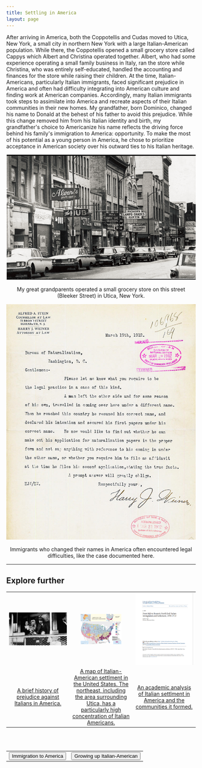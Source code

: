 ```yaml
---
title: Settling in America
layout: page
---
```


After arriving in America, both the Coppotellis and Cudas moved to Utica, New York, a small city in northern New York with a large Italian-American population.  While there, the Coppotellis opened a small grocery store called Cappys which Albert and Christina operated together.  Albert, who had some experience operating a small family business in Italy, ran the store while Christina, who was entirely self-educated, handled the accounting and finances for the store while raising their children.  At the time, Italian-Americans, particularly Italian immigrants, faced significant prejudice in America and often had difficulty integrating into American culture and finding work at American companies.  Accordingly, many Italian immigrants took steps to assimilate into America and recreate aspects of their Italian communities in their new homes. My grandfather, born Dominico, changed his name to Donald at the behest of his father to avoid this prejudice.  While this change removed him from his Italian identity and birth, my grandfather's choice to Americanize his name reflects the driving force behind his family's immigration to America: opportunity.  To make the most of his potential as a young person in America, he chose to prioritize acceptance in American society over his outward ties to his Italian heritage.

<center>
  <img src="https://raw.githubusercontent.com/dmartin4/LATS-232/master/img/cappys.png"/>
  <p>My great grandparents operated a small grocery store on this street (Bleeker Street) in Utica, New York.</p>
</center>

<center>
  <img src="https://raw.githubusercontent.com/dmartin4/LATS-232/master/img/name_change.png"/>
  <p>Immigrants who changed their names in America often encountered legal difficulties, like the case documented here.</p>
</center>

---

## Explore further

<center>
<table style="width:100%">
  <col width="33%">
  <col width="33%">
  <col width="33%">
  <tr>
    <td>
      <center>
       <img src="https://raw.githubusercontent.com/dmartin4/LATS-232/master/img/pred_thumb.png" width="100%" height="100%"/>
     </center>
    </td>
    <td>
     <center>
       <img src="https://raw.githubusercontent.com/dmartin4/LATS-232/master/img/ancestory.png" width="70%" height="70%"/>
     </center>
    </td>
    <td>
     <center>
       <img src="https://raw.githubusercontent.com/dmartin4/LATS-232/master/img/scholar_thumb.png" width="170%" height="170%"/>
     </center>
    </td>
  </tr>
  <tr>
    <td>
     <center>
      <a href="http://www.cnn.com/2012/07/10/opinion/falco-italian-immigrants/index.html">A brief history of prejudice against Italians in America.</a>
     </center>
    </td>
    <td>
     <center>
     <a href="https://dmartin4.github.io/LATS-232/img/ancestory.png">A map of Italian-American settlment in the United States.  The northeast, including the area surrounding Utica, has a particularly high concentration of Italian Americans.</a>
     </center>
    </td>
    <td>
     <center>
     <a href="https://scholarworks.umb.edu/cgi/viewcontent.cgi?article=1155&context=masters_theses">An academic analysis of Italian settlment in America and the communities it formed.</a>
     </center>
    </td>
  </tr>
</table>
</center>

<br><br>

<center>
<table style="width:100%">
  <tr>
    <td>
      <div align="left">
       <a href="http://dmartin4.github.io/LATS-232/immigration"><button name="button" onclick="http://dmartin4.github.io/LATS-232/immigration">Immigration to America</button></a>
      </div>
    </td>
    <td>
     <div align="right">
      <a href="http://dmartin4.github.io/LATS-232/growing"><button name="button" onclick="http://dmartin4.github.io/LATS-232/growing">Growing up Italian-American</button></a>
      </div>
    </td>
  </tr>
 </table>
 </center>
  
  

